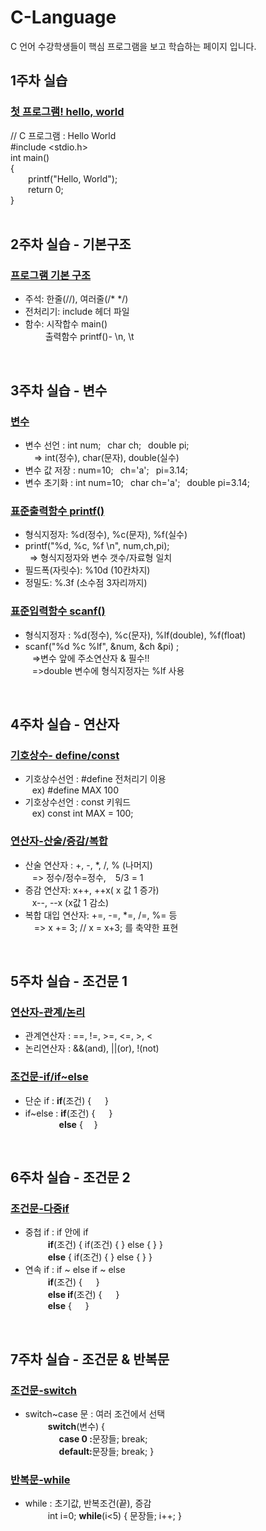 # C-Language
C 언어 수강학생들이 핵심 프로그램을 보고 학습하는 페이지 입니다. 

## 1주차 실습
### [첫 프로그램! hello, world](https://github.com/baek-study/C-Language/blob/main/source/week1_hello.c)
// C 프로그램 : Hello World <br> 
#include <stdio.h><br>
int main() <br>
{<br>
  &emsp;&emsp;printf("Hello, World");<br>
  &emsp;&emsp;return 0;<br>
}<br>
<br>

## 2주차 실습 - 기본구조 
### [프로그램 기본 구조](https://github.com/baek-study/C-Language/blob/main/source/week2_basic.c)
<ul>
  <li>주석: 한줄(//), 여러줄(/* */)</li>
  <li>전처리기: include 헤더 파일</li>
  <li>함수: 시작합수 main() <br>
  &emsp; &emsp;출력함수 printf()- \n, \t </li>
</ul>

<br>

## 3주차 실습 - 변수
### [변수](https://github.com/baek-study/C-Language/blob/main/source/week3_variable.c)
<ul>
  <li>변수 선언 :  int num;&ensp; char ch;&ensp; double pi;&ensp; <br>
   &emsp;=>  int(정수), char(문자), double(실수) 
  </li>
  <li>변수 값 저장 : num=10;&ensp; ch='a'; &ensp;pi=3.14; </li>
  <li>변수 초기화 : int num=10;&ensp; char ch='a';&ensp; double pi=3.14;</li>
</ul>

### [표준출력함수 printf()](https://github.com/baek-study/C-Language/blob/main/source/week3_printf.c)
<ul>
  <li>형식지정자:  %d(정수), %c(문자), %f(실수)  </li>
  <li> printf("%d, %c, %f \n", num,ch,pi);<br>
  &ensp;=> 형식지정자와 변수 갯수/자료형 일치</li>
  <li>필드폭(자릿수): %10d (10칸차지) </li>
  <li>정밀도: %.3f (소수점 3자리까지) </li>
</ul>

### [표준입력함수 scanf()](https://github.com/baek-study/C-Language/blob/main/source/week3_scanf.c)
<ul>
 <li>형식지정자 :  %d(정수), %c(문자), %lf(double), %f(float) </li>
 <li> scanf("%d %c %lf", &num, &ch &pi) ;<br>
  &ensp; =>변수 앞에 주소연산자 & 필수!!<br>
  &ensp; =>double 변수에 형식지정자는 %lf 사용</li>
</ul>

<br>

## 4주차 실습 - 연산자
### [기호상수- define/const](https://github.com/baek-study/C-Language/blob/main/source/week4_constant.c)
<ul>
  <li>기호상수선언 : #define 전처리기 이용 <br>&ensp; ex) #define MAX 100   </li>
  <li>기호상수선언 :  const 키워드<br> &ensp; ex) const int MAX = 100;  </li>
</ul>


### [연산자-산술/증감/복합](https://github.com/baek-study/C-Language/blob/main/source/week4_operator.c)
<ul>
  <li>산술 연산자 : +, -, *, /, % (나머지) &ensp;<br>
  &ensp; => 정수/정수=정수, &ensp; 5/3 = 1 </li>
  <li>증감 연산자: x++, ++x( x 값 1 증가) <br>
  &ensp; x--, --x (x값 1 감소)</li>
  <li>복합 대입 연산자: +=, -=, *=, /=, %= 등 <br>
 &emsp;=>   x += 3;   // x = x+3; 를 축약한 표현
  </li>
</ul>

<br>

## 5주차 실습 - 조건문 1
### [연산자-관계/논리](https://github.com/baek-study/C-Language/blob/main/source/week5_operator2.c)
<ul>
  <li>관계연산자 : ==, !=, >=, <=, >, <  </li>
  <li>논리연산자 : &&(and), ||(or), !(not) </li>
</ul>

### [조건문-if/if~else](https://github.com/baek-study/C-Language/blob/main/source/week5_if.c)
<ul>
  <li>단순 if : <b>if</b>(조건) { &emsp;  } </li>
  <li>if~else : <b>if</b>(조건) { &emsp;  } <br>
   &emsp; &emsp; &emsp;  <b>else</b> {&emsp;   } </li>
</ul>

<br>

## 6주차 실습 - 조건문 2
### [조건문-다중if](https://github.com/baek-study/C-Language/blob/main/source/week6_multiIf.c)
<ul>
  <li>중첩 if : if 안에 if <br>
   &emsp; &emsp; <b>if</b>(조건) {  if(조건) { } else { }  } <br>
    &emsp; &emsp; <b>else</b> {  if(조건) { } else { }  } 
  </li>
  <li>연속 if : if ~ else if ~ else <br>
   &emsp; &emsp; <b>if</b>(조건) { &emsp;  } <br>
   &emsp; &emsp; <b>else if</b>(조건) { &emsp;  } <br>
   &emsp; &emsp; <b> else</b> { &emsp;  } 
  </li>
</ul>

<br>

## 7주차 실습 - 조건문 & 반복문 
### [조건문-switch](https://github.com/baek-study/C-Language/blob/main/source/week7_switch.c)
<ul>
  <li>switch~case 문 : 여러 조건에서 선택 <br>
   &emsp; &emsp; <b>switch</b>(변수) { <br>
   &emsp; &emsp; &emsp; <b>case 0 :</b>문장들; break; <br>
   &emsp; &emsp; &emsp; <b>default:</b>문장들; break;  } 
  </li>
</ul>

### [반복문-while](https://github.com/baek-study/C-Language/blob/main/source/week7_while.c)
<ul>
  <li>while : 초기값, 반복조건(끝), 증감 <br>
   &emsp; &emsp; int i=0; <b>while</b>(i<5) {  문장들; i++;  } <br>
  </li>
</ul>
